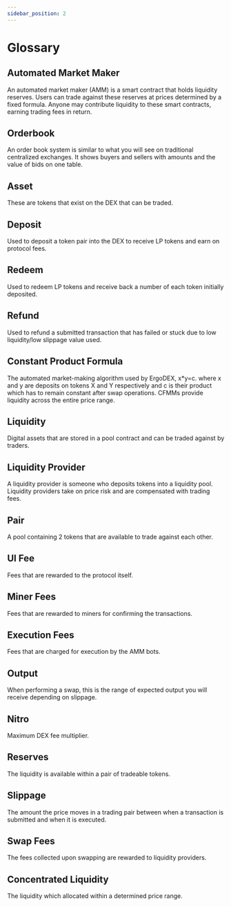 ```yaml
---
sidebar_position: 2
---
```


# Glossary

## Automated Market Maker
An automated market maker (AMM) is a smart contract that holds liquidity reserves. Users can trade against these 
reserves at prices determined by a fixed formula. Anyone may contribute liquidity to these smart contracts, earning trading fees in return.

## Orderbook
An order book system is similar to what you will see on traditional centralized exchanges. It shows buyers and sellers with amounts and the value of bids on one table.

## Asset
These are tokens that exist on the DEX that can be traded.

## Deposit
Used to deposit a token pair into the DEX to receive LP tokens and earn on protocol fees.

## Redeem
Used to redeem LP tokens and receive back a number of each token initially deposited.

## Refund
Used to refund a submitted transaction that has failed or stuck due to low liquidity/low slippage value used.

## Constant Product Formula
The automated market-making algorithm used by ErgoDEX, x*y=c. where x and y are deposits on tokens X and Y respectively and c is their product which has to remain constant after swap operations. CFMMs provide liquidity across the entire price range.

## Liquidity
Digital assets that are stored in a pool contract and can be traded against by traders.

## Liquidity Provider
A liquidity provider is someone who deposits tokens into a liquidity pool. Liquidity providers take on price risk and are compensated with trading fees.

## Pair
A pool containing 2 tokens that are available to trade against each other.

## UI Fee
Fees that are rewarded to the protocol itself.

## Miner Fees
Fees that are rewarded to miners for confirming the transactions.

## Execution Fees
Fees that are charged for execution by the AMM bots.

## Output
When performing a swap, this is the range of expected output you will receive depending on slippage.

## Nitro
Maximum DEX fee multiplier.

## Reserves
The liquidity is available within a pair of tradeable tokens.

## Slippage
The amount the price moves in a trading pair between when a transaction is submitted and when it is executed.

## Swap Fees
The fees collected upon swapping are rewarded to liquidity providers.

## Concentrated Liquidity
The liquidity which allocated within a determined price range.